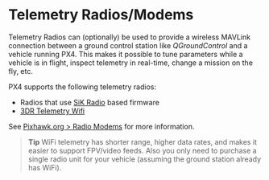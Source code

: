 # Telemetry Radios/Modems

Telemetry Radios can (optionally) be used to provide a wireless MAVLink connection between a ground control station like *QGroundControl* and a vehicle running PX4. This makes it possible to tune parameters while a vehicle is in flight, inspect telemetry in real-time, change a mission on the fly, etc. 

PX4 supports the following telemetry radios:
* Radios that use [SiK Radio](../telemetry/sik_radio.md) based firmware
* [3DR Telemetry Wifi](../telemetry/telemetry_wifi.md)

See [Pixhawk.org > Radio Modems](https://pixhawk.org/peripherals/radio-modems/start) for more information.

> **Tip** WiFi telemetry has shorter range, higher data rates, and makes it easier to support FPV/video feeds. Also you only need to purchase a single radio unit for your vehicle (assuming the ground station already has WiFi).